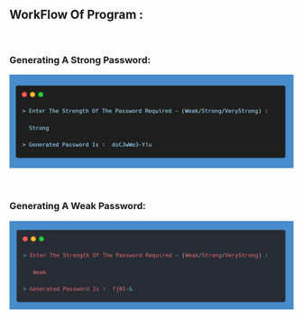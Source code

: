 ## WorkFlow Of Program :
<br>

<h3>Generating A Strong Password:</h3>
<p>
<img src="Output-1.png" alt="Sample Output">
</p>

<br>

<h3>Generating A Weak Password:</h3>
<p>
<img src="Output-2.png" alt="Sample Output">
</p>
